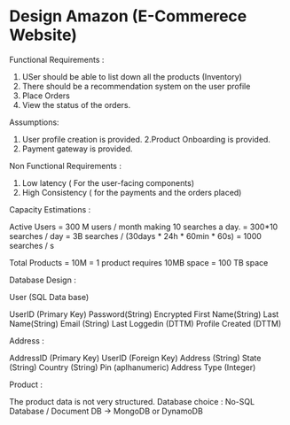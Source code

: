 # Design Amazon (E-Commerece Website)

Functional Requirements :

1. USer should be able to list down all the products (Inventory)
2. There should be a recommendation system on the user profile
3. Place Orders 
4. View the status of the orders.

Assumptions:

1. User profile creation is provided.
2.Product Onboarding is provided.
3. Payment gateway is provided.

Non Functional Requirements :

1. Low latency ( For the user-facing components)
2. High Consistency ( for the payments and the orders placed)

Capacity Estimations : 

Active Users  = 300 M users / month making 10 searches a day.
              = 300*10 searches / day 
              = 3B searches / (30days * 24h * 60min * 60s)
              = 1000 searches / s

Total Products = 10M
               = 1 product requires 10MB space
               = 100 TB space

Database Design : 

User (SQL Data base)

UserID (Primary Key)
Password(String) Encrypted
First Name(String)
Last Name(String)
Email (String)
Last Loggedin (DTTM)
Profile Created (DTTM)


Address :

AddressID (Primary Key)
UserID (Foreign Key)
Address (String)
State (String)
Country (String)
Pin (aplhanumeric)
Address Type (Integer)


Product : 

The product data is not very structured. 
Database choice : No-SQL Database / Document DB  -> MongoDB or DynamoDB
